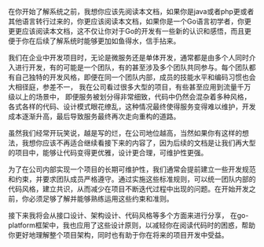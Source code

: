 在你开始了解系统之前，我想你应该先阅读本文档，如果你是java或者php更或者其他语言转行过来的，你更应该阅读本文档，如果你是一个Go语言初学者，你更更更应该阅读本文档，这不仅让你对于Go的开发有一些新的认识和感悟，而且更便于你在后续了解系统时能够更加如鱼得水，信手拈来。

我们在企业中开发项目时，无论是微服务还是单体开发，通常都是由多个人同时介入进行开发，有的可能是一个团队，有的甚至涉及多个团队共同参与。每个团队都有自己独特的开发风格，即便在同一个团队内部，成员的技能水平和编码习惯也会大相径庭，参差不一，
我在公司看过很多大型的项目，有些甚至应用到流量千万级以上的场景中， 即便服务被划分得非常细致，代码中仍然会混杂着多种风格，各式各样的代码、设计模式眼花缭乱，这种情况最终使得服务变得难以维护，开发成本逐渐升高，最后导致服务最终再次走向重构的道路。

虽然我们经常开玩笑说，越是写的烂，在公司地位越高，当然如果你有这样的想法，我想你应该不再适合继续看接下来的内容了，因为后续的文档是让我们再大型的项目中，能够让代码变得更优雅，设计更合理，可维护性更强。

为了在公司内部实现一个项目的长期可维护性，我们通常会提前建立一些开发规范和约束，并要求团队成员严格遵守。通过实施这些标准规则，可以统一团队内部的代码风格，建立共识，从而减少在项目不断迭代过程中出现的问题。在开始开发之前，你必须足够了解并能够熟练运用这些约束和准则。

接下来我将会从接口设计、架构设计、代码风格等多个方面来进行分享， 在go-platform框架中，我也应用了这些设计原则，以减轻你在阅读代码时的困惑，帮助你更好地理解整个项目架构，同时也有助于你在将来的项目开发中受益。


